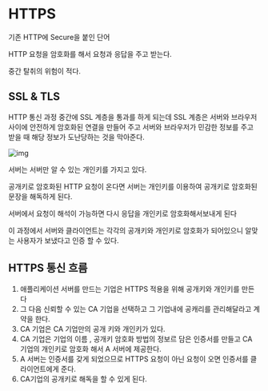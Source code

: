 # HTTPS

기존 HTTP에 Secure을 붙인 단어

HTTP 요청을 암호화를 해서 요청과 응답을 주고 받는다.

중간 탈취의 위험이 적다.

## SSL  & TLS

HTTP 통신 과정 중간에 SSL 계층을 통과를 하게 되는데 SSL 계층은 서버와 브라우저 사이에 안전하게 암호화된 연결을 만들어 주고 서버와 브라우저가 민감한 정보를 주고 받을 때 해당 정보가 도난당하는 것을 막아준다.

![img](D:\SSAFY\CS-Study-taegyu\content\네트워크\9943623359FF02B105)

서버는 서버만 알 수 있는 개인키를 가지고 있다.

공개키로 암호화된 HTTP 요청이 온다면 서버는 개인키를 이용하여 공개키로 암호화된 문장을 해독하게 된다.

서버에서 요청이 해석이 가능하면 다시 응답을 개인키로 암호화해서보내게 된다



이 과정에서 서버와 클라이언트는 각각의 공개키와 개인키로 암호화가 되어있으니 알맞는 사용자가 보냈다고 인증 할 수 있다.



## HTTPS 통신 흐름

1. 애플리케이션 서버를 만드는 기업은 HTTPS 적용을 위해 공개키와 개인키를 만든다
2. 그 다음 신뢰할 수 있는 CA 기업을 선택하고 그 기업내에 공캐리를 관리해달라고 계약을 한다.
3. CA 기업은 CA 기업만의 공개 키와 개인키가 있다.
4. CA 기업은 기업의 이름 , 공개키 암호화 방법의 정보르 담은 인증서를 만들고 CA 기업의 개인키로 암호화 해서 A 서버에 제공한다.
5. A 서버는 인증서를 갖게 되었으므로 HTTPS 요청이 아닌 요청이 오면 인증서를 클라이언트에게 준다.
6. CA기업의 공개키로 해독을 할 수 있게 된다.



